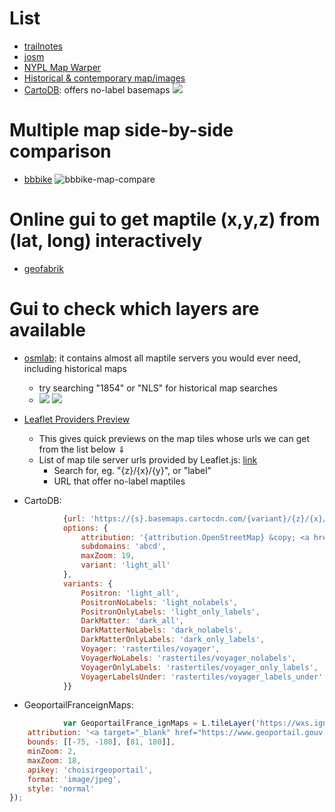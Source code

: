 
# List
- [trailnotes](https://www.trailnotes.org/FetchMap/TileServeSource.html#default)
- [josm](https://josm.openstreetmap.de/wiki/ImageryCompareIgnores)
- [NYPL Map Warper](http://maps.nypl.org/warper/maps/geosearch?show_warped=1)
- [Historical & contemporary map/images]()   
- [CartoDB](https://github.com/CartoDB/CartoDB-basemaps): offers no-label basemaps
    ![](../images/50229bf3.png)

# Multiple map side-by-side comparison
-   [bbbike](https://mc.bbbike.org/mc/) 
    ![bbbike-map-compare](../images/bbbike-compare.png)
    
# Online gui to get maptile (x,y,z) from (lat, long) interactively
- [geofabrik](https://tools.geofabrik.de/calc/)

# Gui to check which layers are available
- [osmlab](https://osmlab.github.io/editor-layer-index/): it contains almost all 
maptile servers you would ever need, including historical maps
    - try searching "1854" or "NLS" for historical map searches
    - ![](../images/446154ce.png)
    ![](../images/4639a144.png)
    
- [Leaflet Providers Preview](https://tinyurl.com/kvnhknw)
    - This gives quick previews on the map tiles whose urls we can get from the list below $\Downarrow$ 
    - List of map tile server urls provided by Leaflet.js: [link](https://github.com/leaflet-extras/leaflet-providers/blob/master/leaflet-providers.js)
        - Search for, eg. "{z}/{x}/{y}", or "label"
        - URL that offer no-label maptiles
        
- CartoDB: 
```js
            {url: 'https://{s}.basemaps.cartocdn.com/{variant}/{z}/{x}/{y}{r}.png',
			options: {
				attribution: '{attribution.OpenStreetMap} &copy; <a href="https://carto.com/attributions">CARTO</a>',
				subdomains: 'abcd',
				maxZoom: 19,
				variant: 'light_all'
			},
			variants: {
				Positron: 'light_all',
				PositronNoLabels: 'light_nolabels',
				PositronOnlyLabels: 'light_only_labels',
				DarkMatter: 'dark_all',
				DarkMatterNoLabels: 'dark_nolabels',
				DarkMatterOnlyLabels: 'dark_only_labels',
				Voyager: 'rastertiles/voyager',
				VoyagerNoLabels: 'rastertiles/voyager_nolabels',
				VoyagerOnlyLabels: 'rastertiles/voyager_only_labels',
				VoyagerLabelsUnder: 'rastertiles/voyager_labels_under'
			}}
```
 - GeoportailFranceignMaps:
            
```js
            var GeoportailFrance_ignMaps = L.tileLayer('https://wxs.ign.fr/{apikey}/geoportail/wmts?REQUEST=GetTile&SERVICE=WMTS&VERSION=1.0.0&STYLE={style}&TILEMATRIXSET=PM&FORMAT={format}&LAYER=GEOGRAPHICALGRIDSYSTEMS.MAPS&TILEMATRIX={z}&TILEROW={y}&TILECOL={x}', {
	attribution: '<a target="_blank" href="https://www.geoportail.gouv.fr/">Geoportail France</a>',
	bounds: [[-75, -180], [81, 180]],
	minZoom: 2,
	maxZoom: 18,
	apikey: 'choisirgeoportail',
	format: 'image/jpeg',
	style: 'normal'
});
```